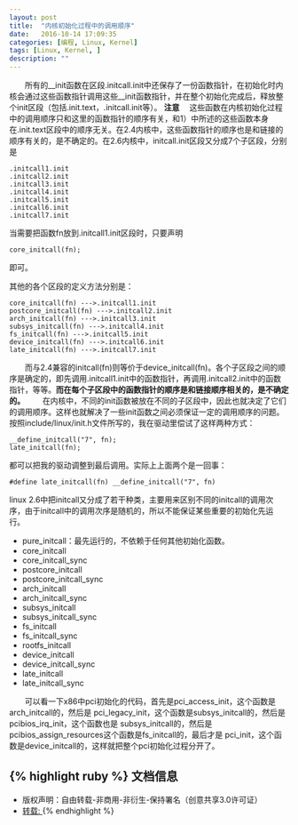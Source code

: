 ```yaml
---
layout: post
title:  "内核初始化过程中的调用顺序"
date:   2016-10-14 17:09:35
categories: [编程, Linux, Kernel]
tags: [Linux, Kernel, ]
description: ""
---
```


&emsp;&emsp;所有的\_\_init函数在区段.initcall.init中还保存了一份函数指针，在初始化时内核会通过这些函数指针调用这些__init函数指针，并在整个初始化完成后，释放整个init区段（包括.init.text，.initcall.init等）。
**注意** &emsp;这些函数在内核初始化过程中的调用顺序只和这里的函数指针的顺序有关，和1）中所述的这些函数本身在.init.text区段中的顺序无关。在2.4内核中，这些函数指针的顺序也是和链接的顺序有关的，是不确定的。在2.6内核中，initcall.init区段又分成7个子区段，分别是

```
.initcall1.init  
.initcall2.init  
.initcall3.init  
.initcall4.init  
.initcall5.init  
.initcall6.init  
.initcall7.init
```
当需要把函数fn放到.initcall1.init区段时，只要声明

	core_initcall(fn);

即可。

其他的各个区段的定义方法分别是：
```
core_initcall(fn) --->.initcall1.init  
postcore_initcall(fn) --->.initcall2.init  
arch_initcall(fn) --->.initcall3.init  
subsys_initcall(fn) --->.initcall4.init  
fs_initcall(fn) --->.initcall5.init  
device_initcall(fn) --->.initcall6.init  
late_initcall(fn) --->.initcall7.init
```

&emsp;&emsp;而与2.4兼容的initcall(fn)则等价于device_initcall(fn)。各个子区段之间的顺序是确定的，即先调用.initcall1.init中的函数指针，再调用.initcall2.init中的函数指针，等等。**而在每个子区段中的函数指针的顺序是和链接顺序相关的，是不确定的。**
&emsp;&emsp;在内核中，不同的init函数被放在不同的子区段中，因此也就决定了它们的调用顺序。这样也就解决了一些init函数之间必须保证一定的调用顺序的问题。按照include/linux/init.h文件所写的，我在驱动里偿试了这样两种方式：

    __define_initcall("7", fn); 
    late_initcall(fn);

都可以把我的驱动调整到最后调用。实际上上面两个是一回事：

    #define late_initcall(fn) __define_initcall("7", fn)

linux 2.6中把initcall又分成了若干种类，主要用来区别不同的initcall的调用次序，由于initcall中的调用次序是随机的，所以不能保证某些重要的初始化先运行。

* pure_initcall：最先运行的，不依赖于任何其他初始化函数。
* core_initcall
* core\_initcall_sync
* postcore_initcall
* postcore\_initcall_sync
* arch_initcall
* arch\_initcall_sync
* subsys_initcall
* subsys\_initcall_sync
* fs_initcall
* fs\_initcall_sync
* rootfs_initcall
* device_initcall
* device\_initcall_sync
* late\_initcall
* late\_initcall_sync

&emsp;&emsp;可以看一下x86中pci初始化的代码，首先是pci\_access\_init，这个函数是arch\_initcall的，然后是
pci\_legacy\_init，这个函数是subsys\_initcall的，然后是pcibios\_irq_init，这个函数也是
subsys\_initcall的，然后是pcibios\_assign\_resources这个函数是fs\_initcall的，最后才是
pci\_init，这个函数是device\_initcall的，这样就把整个pci初始化过程分开了。


{% highlight ruby %}
文档信息
--------------
* 版权声明：自由转载-非商用-非衍生-保持署名（创意共享3.0许可证）
* [转载: ](http://www.cnblogs.com/hoys/archive/2012/02/22/2363399.html)
{% endhighlight %}


